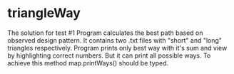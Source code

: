 # triangleWay
The solution for test #1
Program calculates the best path based on observed design pattern.
It contains two .txt files with "short" and "long" triangles respectively.
Program prints only best way with it's sum and view by highlighting correct numbers.
But it can print all possible ways. To achieve this method map.printWays() should be typed.

